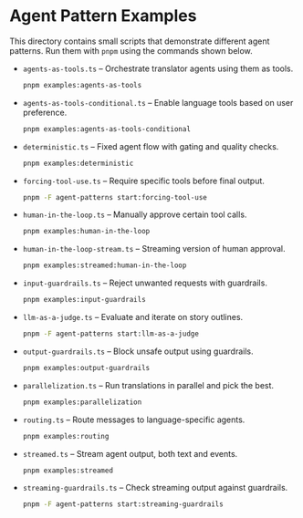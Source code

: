 # Agent Pattern Examples

This directory contains small scripts that demonstrate different agent patterns.
Run them with `pnpm` using the commands shown below.

- `agents-as-tools.ts` – Orchestrate translator agents using them as tools.
  ```bash
  pnpm examples:agents-as-tools
  ```
- `agents-as-tools-conditional.ts` – Enable language tools based on user preference.
  ```bash
  pnpm examples:agents-as-tools-conditional
  ```
- `deterministic.ts` – Fixed agent flow with gating and quality checks.
  ```bash
  pnpm examples:deterministic
  ```
- `forcing-tool-use.ts` – Require specific tools before final output.
  ```bash
  pnpm -F agent-patterns start:forcing-tool-use
  ```
- `human-in-the-loop.ts` – Manually approve certain tool calls.
  ```bash
  pnpm examples:human-in-the-loop
  ```
- `human-in-the-loop-stream.ts` – Streaming version of human approval.
  ```bash
  pnpm examples:streamed:human-in-the-loop
  ```
- `input-guardrails.ts` – Reject unwanted requests with guardrails.
  ```bash
  pnpm examples:input-guardrails
  ```
- `llm-as-a-judge.ts` – Evaluate and iterate on story outlines.
  ```bash
  pnpm -F agent-patterns start:llm-as-a-judge
  ```
- `output-guardrails.ts` – Block unsafe output using guardrails.
  ```bash
  pnpm examples:output-guardrails
  ```
- `parallelization.ts` – Run translations in parallel and pick the best.
  ```bash
  pnpm examples:parallelization
  ```
- `routing.ts` – Route messages to language-specific agents.
  ```bash
  pnpm examples:routing
  ```
- `streamed.ts` – Stream agent output, both text and events.
  ```bash
  pnpm examples:streamed
  ```
- `streaming-guardrails.ts` – Check streaming output against guardrails.
  ```bash
  pnpm -F agent-patterns start:streaming-guardrails
  ```
